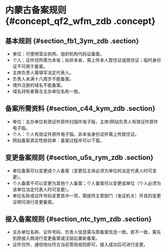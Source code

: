 # 内蒙古备案规则 {#concept_qf2_wfm_zdb .concept}

## 基本规则 {#section_fb1_3ym_zdb .section}

-   单位：可使用营业执照、组织机构代码证备案。
-   个人：证件住所需为本省；如非本省，需上传本人暂住证或居住证；临时身份证不可用于备案。
-   主体负责人需填写法定代表人。
-   负责人未满十八周岁不能备案。
-   境外注册的域名不能备案。
-   域名持有者需与主办单位名称一致。

## 备案所需资料 {#section_c44_kym_zdb .section}

-   单位：主办单位有效证件原件扫描件电子版，主体/网站负责人有效证件原件电子版。
-   个人：个人有效证件原件电子版。非本省身份证件需上传居住证。
-   网站备案真实性核验单：备案过程中可以下载。

## 变更备案规则 {#section_u5s_rym_zdb .section}

-   单位备案可以变更成个人备案（变更后主体必须为单位的法定代表人时可变更）。
-   个人备案不可以变更为其他个人备案；个人备案可以变更成单位（个人必须为该单位法定代表人时可变更）。
-   单位名称或证件号码变更其中一项，需提供主管部门（发证机关）开具的变更证明可进行变更备案。

## 接入备案规则 {#section_ntc_tym_zdb .section}

-   主办单位名称、证件号码、负责人信息需与原备案信息一致。若不一致，需先到原接入商进行变更备案或注销后重新备案。
-   证件住所、通信地址符合当前管局规则即可，接入成功后可进行变更。

